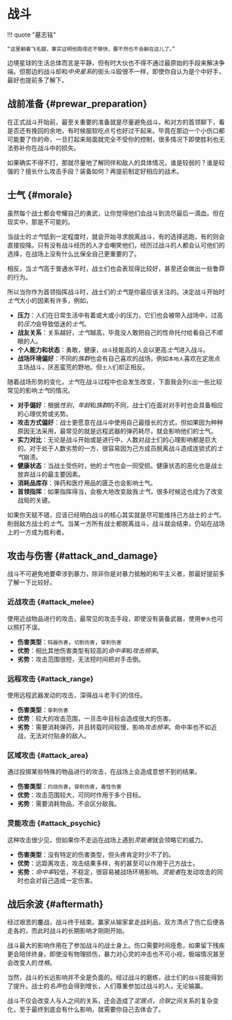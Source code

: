 # 战斗
!!! quote "墓志铭"

    “这里躺着飞毛腿，事实证明他跑得还不够快，要不然也不会躺在这儿了。”

边境星球的生活总体而言是平静，但有时大伙也不得不通过最原始的手段来解决争端。但那边的战斗却和*中央星系*的街头斗殴很不一样，即使你自认为是个中好手，最好也提前多了解下。

## 战前准备 {#prewar_preparation}
在正式战斗开始前，最至关重要的准备就是尽量避免战斗。和对方的首领聊下，看是否还有挽回的余地，有时候服软吃点亏也好过干起来。毕竟在那边一个小伤口都可能要了你的命，一旦打起来局面就完全不受你的控制，很多情况下即使胜利也无法弥补你在战斗中的损失。

如果确实不得不打，那就尽量地了解同伴和敌人的具体情况，谁是较弱的？谁是较强的？擅长什么攻击手段？装备如何？再提前制定好相应的战术。

## 士气 {#morale}
虽然每个战士都会夸耀自己的勇武，让你觉得他们会战斗到流尽最后一滴血。但在现实中，那是不可能的。

当战士的*士气*低到一定程度时，就会开始寻求脱离战斗，有的选择逃跑，有的则会直接投降。只有没有战斗经历的人才会嘲笑他们，经历过战斗的人都会认可他们的选择，在战场上没有什么比保全自己更重要的了。

相反，当*士气*高于普通水平时，战士们也会表现得比较好，甚至还会做出一些鲁莽的行为。

所以当你作为首领指挥战斗时，战士们的*士气*是你最应该关注的。决定战斗开始时*士气*大小的因素有许多，例如，

- **压力**：人们在日常生活中有着或大或小的压力，它们也会被带入战场中，过高的*压力*会导致低迷的*士气*。
- **战友关系**：关系越好，*士气*越高，毕竟没人敢把自己的性命托付给看自己不顺眼的人。
- **个人能力和状态**：勇敢，健康，`战斗`技能高的人会以更高*士气*进入战斗。
- **战场环境偏好**：不同的*族群*也会有自己喜欢的战场，例如`本地人`喜欢在定居点主场战斗，厌恶蛮荒的野地。但`土人`们却正相反。

随着战场形势的变化，*士气*在战斗过程中也会发生改变，下面我会列c出一些比较常见的影响*士气*的情况。

- **对手偏好**：根据*性别*，*年龄*和*族群*的不同，战士们在面对对手时也会具备相应的心理优势或劣势。
- **攻击方式偏好**：战士更愿意在战斗中使用自己最擅长的方式，但如果因为种种原因无法采用，最常见的就是远程武器的弹药耗尽，就会影响他们的士气。
- **实力对比**：无论是战斗开始或是进行中，人数对战士们的心理影响都是巨大的。对于处于人数劣势的一方，很容易因为己方成员脱离战斗造成连锁式的*士气*崩溃。
- **健康状态**：当战士受伤时，他的*士气*也会一同受损。健康状态的恶化也是战士放弃战斗的最主要因素。
- **消耗品库存**：弹药和医疗用品的匮乏也会影响士气。
- **首领指挥**：如果指挥得当，会极大地改变敌我*士气*，很多时候这也成为了改变战局的关键。

如果你天赋不错，应该已经明白战斗的核心其实就是尽可能维持己方战士的*士气*，削弱敌方战士的*士气*。当某一方所有战士都脱离战斗，战斗就会结束，仍站在战场上的一方成为胜利者。

## 攻击与伤害 {#attack_and_damage}
战斗不可避免地要牵涉到暴力，除非你是对暴力抵触的和平主义者，那最好提前多了解一下比较好。
### 近战攻击 {#attack_melee}
使用近战物品进行的攻击，最常见的攻击手段，即使没有装备武器，使用`拳头`也可以照打不误。
- **伤害类型**：`钝器伤害`，`切割伤害`，`穿刺伤害`
- **优势**：相比其他伤害类型有较高的*命中率*和*攻击频率*。
- **劣势**：攻击范围很短，无法短时间把对手击倒。
### 远程攻击 {#attack_range}
使用远程武器发动的攻击，深得战斗老手们的信任。
- **伤害类型**：`穿刺伤害`
- **优势**：较大的攻击范围，一旦击中目标会造成很大的伤害。
- **劣势**：需要消耗弹药，并且转载时间较慢，影响*攻击频率*。命中率也不如近战，无法对付贴身的敌人。
### 区域攻击 {#attack_area}
通过投掷某些特殊的物品进行的攻击，在战场上会造成意想不到的结果。
- **伤害类型**：`灼烧伤害`，`穿刺伤害`，`毒性伤害`
- **优势**：攻击范围较大，可同时作用于多个目标。
- **劣势**：需要消耗物品，不会区分敌我。
### 灵能攻击 {#attack_psychic}
这种攻击很少见，但如果你不走运在战场上遇到*灵能者*就会领略它的威力。
- **伤害类型**：没有特定的伤害类型，但头疼肯定时少不了的。
- **优势**：远距离攻击，攻击结果多样，有的甚至可以作用于己方战士。
- **劣势**：*命中率*较低，不稳定，很容易被战场环境影响。*灵能者*在发动攻击的同时也会对自己造成一定伤害。

## 战后余波 {#aftermath}
经过艰苦的鏖战，战斗终于结束。赢家从输家拿走战利品，双方清点了伤亡后便各走各的，而此时战斗的长期影响才刚刚开始。

战斗最大的影响作用在了参加战斗的战士身上。伤口需要时间痊愈，如果留下残疾更会陪伴终身。即使没有物理损伤，暴力对心灵的冲击也不可小视，极端情况甚至会改变人的*性格*。

当然，战斗的长远影响并不全是负面的。经过战斗的磨练，战士们的`战斗`技能得到了提升。战士的*名声*也会得到增长，人们尊重参加过战斗的人，无论输赢。

战斗不仅会改变人与人之间的关系，还会造成了*定居点*，*合联*之间关系的复杂变化，至于最终到底会有什么影响，就需要你自己去体会了。